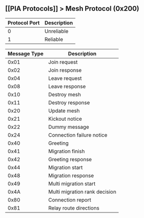 [[PIA Protocols]] > Mesh Protocol (0x200)
---

| Protocol Port | Description |
| --- | --- |
| 0 | Unreliable |
| 1 | Reliable |

| Message Type | Description |
| --- | --- |
| 0x01 | Join request |
| 0x02 | Join response |
| 0x04 | Leave request |
| 0x08 | Leave response |
| 0x10 | Destroy mesh |
| 0x11 | Destroy response |
| 0x20 | Update mesh |
| 0x21 | Kickout notice |
| 0x22 | Dummy message |
| 0x24 | Connection failure notice |
| 0x40 | Greeting |
| 0x41 | Migration finish |
| 0x42 | Greeting response |
| 0x44 | Migration start |
| 0x48 | Migration response |
| 0x49 | Multi migration start |
| 0x4A | Multi migration rank decision |
| 0x80 | Connection report |
| 0x81 | Relay route directions |